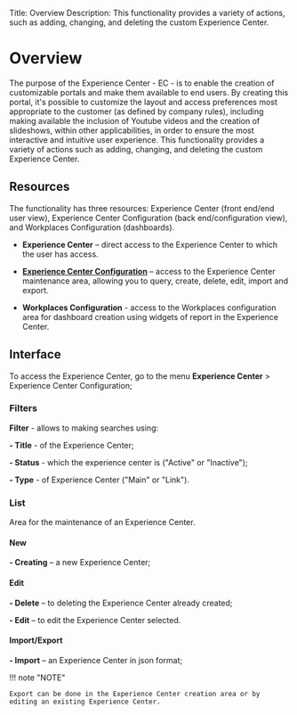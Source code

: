 Title: Overview
Description: This functionality provides a variety of actions, such as adding, changing, and deleting the custom Experience Center.

# Overview

The purpose of the Experience Center - EC - is to enable the creation of customizable portals and make them available to end users. By creating this portal, it's possible to customize the layout and access preferences most appropriate to the customer (as defined by company rules), including making available the inclusion of Youtube videos and the creation of slideshows, within other applicabilities, in order to ensure the most interactive and intuitive user experience. This functionality provides a variety of actions such as adding, changing, and deleting the custom Experience Center.

## Resources

The functionality has three resources: Experience Center (front end/end user view), Experience Center Configuration (back end/configuration view), and Workplaces Configuration (dashboards).

- **Experience Center** – direct access to the Experience Center to which the user has access.

- **[Experience Center Configuration][1]** – access to the Experience Center maintenance area, allowing you to query, create, delete, edit, import and export.

- **Workplaces Configuration** - access to the Workplaces configuration area for dashboard creation using widgets of report in the Experience Center.

## Interface

To access the Experience Center, go to the menu **Experience Center** > Experience Center Configuration;

### Filters

**Filter** - allows to making searches using:

**- Title** - of the Experience Center;

**- Status** - which the experience center is ("Active" or "Inactive");

**- Type** - of Experience Center ("Main" or "Link").

### List

Area for the maintenance of an Experience Center.

#### New

**- Creating** – a new Experience Center;

#### Edit

**- Delete** – to deleting the Experience Center already created;

**- Edit** – to edit the Experience Center selected.

#### Import/Export

**- Import** – an Experience Center in json format;


!!! note "NOTE"

    Export can be done in the Experience Center creation area or by editing an existing Experience Center.

[1]:/en-us/4biz-helium/additional-features/service-portals/experience-center/create-experience-center.html
